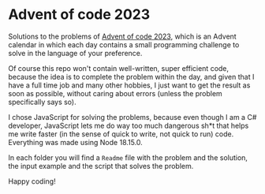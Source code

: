# Advent of code 2023
Solutions to the problems of [Advent of code 2023](https://adventofcode.com/2023/about), which is an Advent calendar in which each day contains a small programming challenge to solve in the language of your preference. 

Of course this repo won't contain well-written, super efficient code, because the idea is to complete the problem within the day, and given that I have a full time job and many other hobbies, I just want to get the result as soon as possible, without caring about errors (unless the problem specifically says so).

I chose JavaScript for solving the problems, because even though I am a C# developer, JavaScript lets me do way too much dangerous sh*t that helps me write faster (in the sense of quick to write, not quick to run) code. Everything was made using Node 18.15.0.

In each folder you will find a `Readme` file with the problem and the solution, the input example and the script that solves the problem.

Happy coding!